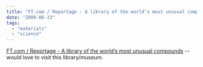 ```yaml
---
title: "FT.com / Reportage - A library of the world’s most unusual compounds"
date: "2009-06-23"
tags: 
  - "materials"
  - "science"
---
```


[FT.com / Reportage - A library of the world’s most unusual compounds](http://www.ft.com/cms/s/2/103b8cf0-5a11-11de-b687-00144feabdc0.html) -- would love to visit this library/museum.
